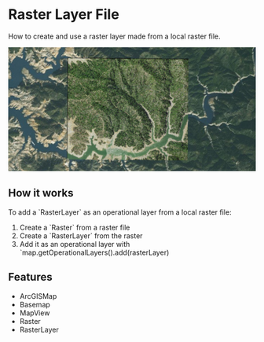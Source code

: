 <h1>Raster Layer File</h1>

<p>How to create and use a raster layer made from a local raster file.</p>

<p><img src="RasterLayerFile.png"/></p>

<h2>How it works</h2>

<p>To add a `RasterLayer` as an operational layer from a local raster file:</p>
<ol>
  <li>Create a `Raster` from a raster file</li>
  <li>Create a `RasterLayer` from the raster</li>
  <li>Add it as an operational layer with `map.getOperationalLayers().add(rasterLayer)</li>
</ol>

<h2>Features</h2>

<ul>
  <li>ArcGISMap</li>
  <li>Basemap</li>
  <li>MapView</li>
  <li>Raster</li>
  <li>RasterLayer</li>
</ul>